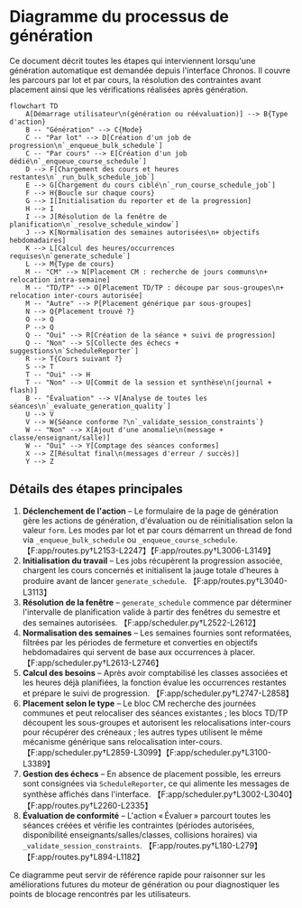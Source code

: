 # Diagramme du processus de génération

Ce document décrit toutes les étapes qui interviennent lorsqu'une génération automatique est demandée depuis l'interface Chronos. Il couvre les parcours par lot et par cours, la résolution des contraintes avant placement ainsi que les vérifications réalisées après génération.

```mermaid
flowchart TD
    A[Démarrage utilisateur\n(génération ou réévaluation)] --> B{Type d'action}
    B -- "Génération" --> C{Mode}
    C -- "Par lot" --> D[Création d'un job de progression\n`_enqueue_bulk_schedule`]
    C -- "Par cours" --> E[Création d'un job dédié\n`_enqueue_course_schedule`]
    D --> F[Chargement des cours et heures restantes\n`_run_bulk_schedule_job`]
    E --> G[Chargement du cours ciblé\n`_run_course_schedule_job`]
    F --> H{Boucle sur chaque cours}
    G --> I[Initialisation du reporter et de la progression]
    H --> I
    I --> J[Résolution de la fenêtre de planification\n`_resolve_schedule_window`]
    J --> K[Normalisation des semaines autorisées\n+ objectifs hebdomadaires]
    K --> L[Calcul des heures/occurrences requises\n`generate_schedule`]
    L --> M{Type de cours}
    M -- "CM" --> N[Placement CM : recherche de jours communs\n+ relocation intra-semaine]
    M -- "TD/TP" --> O[Placement TD/TP : découpe par sous-groupes\n+ relocation inter-cours autorisée]
    M -- "Autre" --> P[Placement générique par sous-groupes]
    N --> Q{Placement trouvé ?}
    O --> Q
    P --> Q
    Q -- "Oui" --> R[Création de la séance + suivi de progression]
    Q -- "Non" --> S[Collecte des échecs + suggestions\n`ScheduleReporter`]
    R --> T{Cours suivant ?}
    S --> T
    T -- "Oui" --> H
    T -- "Non" --> U[Commit de la session et synthèse\n(journal + flash)]
    B -- "Évaluation" --> V[Analyse de toutes les séances\n`_evaluate_generation_quality`]
    U --> V
    V --> W{Séance conforme ?\n`_validate_session_constraints`}
    W -- "Non" --> X[Ajout d'une anomalie\n(message + classe/enseignant/salle)]
    W -- "Oui" --> Y[Comptage des séances conformes]
    X --> Z[Résultat final\n(messages d'erreur / succès)]
    Y --> Z
```

## Détails des étapes principales

1. **Déclenchement de l'action** – Le formulaire de la page de génération gère les actions de génération, d'évaluation ou de réinitialisation selon la valeur `form`. Les modes par lot et par cours démarrent un thread de fond via `_enqueue_bulk_schedule` ou `_enqueue_course_schedule`. 【F:app/routes.py†L2153-L2247】【F:app/routes.py†L3006-L3149】
2. **Initialisation du travail** – Les jobs récupèrent la progression associée, chargent les cours concernés et initialisent la jauge totale d'heures à produire avant de lancer `generate_schedule`. 【F:app/routes.py†L3040-L3113】
3. **Résolution de la fenêtre** – `generate_schedule` commence par déterminer l'intervalle de planification valide à partir des fenêtres du semestre et des semaines autorisées. 【F:app/scheduler.py†L2522-L2612】
4. **Normalisation des semaines** – Les semaines fournies sont reformatées, filtrées par les périodes de fermeture et converties en objectifs hebdomadaires qui servent de base aux occurrences à placer. 【F:app/scheduler.py†L2613-L2746】
5. **Calcul des besoins** – Après avoir comptabilisé les classes associées et les heures déjà planifiées, la fonction évalue les occurrences restantes et prépare le suivi de progression. 【F:app/scheduler.py†L2747-L2858】
6. **Placement selon le type** – Le bloc CM recherche des journées communes et peut relocaliser des séances existantes ; les blocs TD/TP découpent les sous-groupes et autorisent les relocalisations inter-cours pour récupérer des créneaux ; les autres types utilisent le même mécanisme générique sans relocalisation inter-cours. 【F:app/scheduler.py†L2859-L3099】【F:app/scheduler.py†L3100-L3389】
7. **Gestion des échecs** – En absence de placement possible, les erreurs sont consignées via `ScheduleReporter`, ce qui alimente les messages de synthèse affichés dans l'interface. 【F:app/scheduler.py†L3002-L3040】【F:app/routes.py†L2260-L2335】
8. **Évaluation de conformité** – L'action « Évaluer » parcourt toutes les séances créées et vérifie les contraintes (périodes autorisées, disponibilité enseignants/salles/classes, collisions horaires) via `_validate_session_constraints`. 【F:app/routes.py†L180-L279】【F:app/routes.py†L894-L1182】

Ce diagramme peut servir de référence rapide pour raisonner sur les améliorations futures du moteur de génération ou pour diagnostiquer les points de blocage rencontrés par les utilisateurs.
